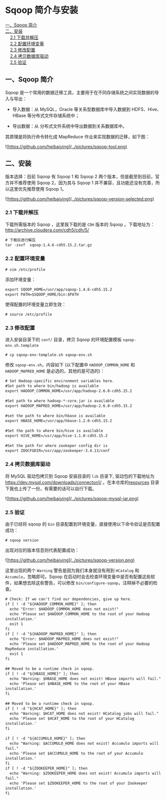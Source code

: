 # Sqoop 简介与安装

<nav>
<a href="#一Sqoop-简介">一、Sqoop 简介</a><br/>
<a href="#二安装">二、安装</a><br/>
&nbsp;&nbsp;&nbsp;&nbsp;<a href="#21-下载并解压">2.1 下载并解压</a><br/>
&nbsp;&nbsp;&nbsp;&nbsp;<a href="#22-配置环境变量">2.2 配置环境变量</a><br/>
&nbsp;&nbsp;&nbsp;&nbsp;<a href="#23-修改配置">2.3 修改配置</a><br/>
&nbsp;&nbsp;&nbsp;&nbsp;<a href="#24-拷贝数据库驱动">2.4 拷贝数据库驱动</a><br/>
&nbsp;&nbsp;&nbsp;&nbsp;<a href="#25-验证">2.5 验证</a><br/>
</nav>


## 一、Sqoop 简介

Sqoop 是一个常用的数据迁移工具，主要用于在不同存储系统之间实现数据的导入与导出：

+ 导入数据：从 MySQL，Oracle 等关系型数据库中导入数据到 HDFS、Hive、HBase 等分布式文件存储系统中；

+ 导出数据：从 分布式文件系统中导出数据到关系数据库中。

其原理是将执行命令转化成 MapReduce 作业来实现数据的迁移，如下图：

![https://github.com/heibaiying](../pictures/sqoop-tool.png)

## 二、安装

版本选择：目前 Sqoop 有 Sqoop 1 和 Sqoop 2 两个版本，但是截至到目前，官方并不推荐使用 Sqoop 2，因为其与 Sqoop 1 并不兼容，且功能还没有完善，所以这里优先推荐使用 Sqoop 1。

![https://github.com/heibaiying](../pictures/sqoop-version-selected.png)



### 2.1 下载并解压

下载所需版本的 Sqoop ，这里我下载的是 `CDH` 版本的 Sqoop 。下载地址为：http://archive.cloudera.com/cdh5/cdh/5/

```shell
# 下载后进行解压
tar -zxvf  sqoop-1.4.6-cdh5.15.2.tar.gz
```

### 2.2 配置环境变量

```shell
# vim /etc/profile
```

添加环境变量：

```shell
export SQOOP_HOME=/usr/app/sqoop-1.4.6-cdh5.15.2
export PATH=$SQOOP_HOME/bin:$PATH
```

使得配置的环境变量立即生效：

```shell
# source /etc/profile
```

### 2.3 修改配置

进入安装目录下的 `conf/` 目录，拷贝 Sqoop 的环境配置模板 `sqoop-env.sh.template`

```shell
# cp sqoop-env-template.sh sqoop-env.sh
```

修改 `sqoop-env.sh`，内容如下 (以下配置中 `HADOOP_COMMON_HOME` 和 `HADOOP_MAPRED_HOME` 是必选的，其他的是可选的)：

```shell
# Set Hadoop-specific environment variables here.
#Set path to where bin/hadoop is available
export HADOOP_COMMON_HOME=/usr/app/hadoop-2.6.0-cdh5.15.2

#Set path to where hadoop-*-core.jar is available
export HADOOP_MAPRED_HOME=/usr/app/hadoop-2.6.0-cdh5.15.2

#set the path to where bin/hbase is available
export HBASE_HOME=/usr/app/hbase-1.2.0-cdh5.15.2

#Set the path to where bin/hive is available
export HIVE_HOME=/usr/app/hive-1.1.0-cdh5.15.2

#Set the path for where zookeper config dir is
export ZOOCFGDIR=/usr/app/zookeeper-3.4.13/conf

```

### 2.4 拷贝数据库驱动

将 MySQL 驱动包拷贝到 Sqoop 安装目录的 `lib` 目录下, 驱动包的下载地址为 https://dev.mysql.com/downloads/connector/j/  。在本仓库的[resources](https://github.com/heibaiying/BigData-Notes/tree/master/resources) 目录下我也上传了一份，有需要的话可以自行下载。

![https://github.com/heibaiying](../pictures/sqoop-mysql-jar.png)



### 2.5 验证

由于已经将 sqoop 的 `bin` 目录配置到环境变量，直接使用以下命令验证是否配置成功：

```shell
# sqoop version
```

出现对应的版本信息则代表配置成功：

![https://github.com/heibaiying](../pictures/sqoop-version.png)

这里出现的两个 `Warning` 警告是因为我们本身就没有用到 `HCatalog` 和 `Accumulo`，忽略即可。Sqoop 在启动时会去检查环境变量中是否有配置这些软件，如果想去除这些警告，可以修改 `bin/configure-sqoop`，注释掉不必要的检查。

```shell
# Check: If we can't find our dependencies, give up here.
if [ ! -d "${HADOOP_COMMON_HOME}" ]; then
  echo "Error: $HADOOP_COMMON_HOME does not exist!"
  echo 'Please set $HADOOP_COMMON_HOME to the root of your Hadoop installation.'
  exit 1
fi
if [ ! -d "${HADOOP_MAPRED_HOME}" ]; then
  echo "Error: $HADOOP_MAPRED_HOME does not exist!"
  echo 'Please set $HADOOP_MAPRED_HOME to the root of your Hadoop MapReduce installation.'
  exit 1
fi

## Moved to be a runtime check in sqoop.
if [ ! -d "${HBASE_HOME}" ]; then
  echo "Warning: $HBASE_HOME does not exist! HBase imports will fail."
  echo 'Please set $HBASE_HOME to the root of your HBase installation.'
fi

## Moved to be a runtime check in sqoop.
if [ ! -d "${HCAT_HOME}" ]; then
  echo "Warning: $HCAT_HOME does not exist! HCatalog jobs will fail."
  echo 'Please set $HCAT_HOME to the root of your HCatalog installation.'
fi

if [ ! -d "${ACCUMULO_HOME}" ]; then
  echo "Warning: $ACCUMULO_HOME does not exist! Accumulo imports will fail."
  echo 'Please set $ACCUMULO_HOME to the root of your Accumulo installation.'
fi
if [ ! -d "${ZOOKEEPER_HOME}" ]; then
  echo "Warning: $ZOOKEEPER_HOME does not exist! Accumulo imports will fail."
  echo 'Please set $ZOOKEEPER_HOME to the root of your Zookeeper installation.'
fi
```


